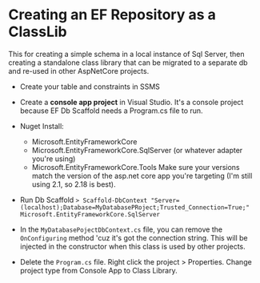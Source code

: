 # Creating an EF Repository as a ClassLib

This for creating a simple schema in a local instance of Sql Server, then creating a standalone class library that can be migrated to a separate db and re-used in other AspNetCore projects.

- Create your table and constraints in SSMS

- Create a __console app project__ in Visual Studio. It's a console project because EF Db Scaffold needs a Program.cs file to run.

- Nuget Install:
  - Microsoft.EntityFrameworkCore
  - Microsoft.EntityFrameworkCore.SqlServer (or whatever adapter you're using)
  - Microsoft.EntityFrameworkCore.Tools 
Make sure your versions match the version of the asp.net core app you're targeting (I'm still using 2.1, so 2.18 is best).

- Run Db Scaffold `> Scaffold-DbContext "Server=(localhost);Database=MyDatabasePRoject;Trusted_Connection=True;" Microsoft.EntityFrameworkCore.SqlServer`

- In the `MyDatabasePojectDbContext.cs` file, you can remove the `OnConfiguring` method 'cuz it's got the connection string. This will be injected in the constructor when this class is used by other projects.

- Delete the `Program.cs` file. Right click the project > Properties.  Change project type from Console App to Class Library.
